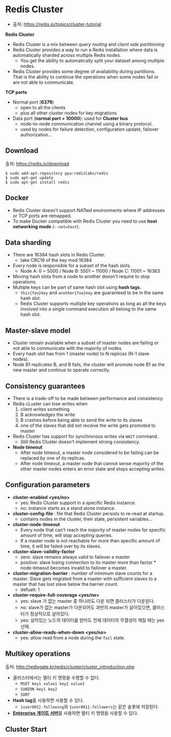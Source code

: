 # Redis Cluster

- 출처: https://redis.io/topics/cluster-tutorial

**Redis Cluster**
- Redis Cluster is a mix between *query routing* and *client side partitioning*
- Redis Cluster provides a way to run a Redis installation where data is automatically sharded across multiple Redis nodes.
  - You get the ability to automatically split your dataset among multiple nodes.
- Redis Cluster provides some degree of availability during partitions. That is the ability to continue the operations when some nodes fail or are not able to communicate.

**TCP ports**
- Normal port (**6379**)
  - open to all the clients
  - plus all other cluster nodes for key migrations
- Data port (**normal port + 10000**): used for **Cluster bus**
  - node-to-node communication channel using a binary protocol.
  - used by nodes for failure detection, configuration update, failover authorization...

## Download

출처: https://redis.io/download

```
$ sudo add-apt-repository ppa:redislabs/redis
$ sudo apt-get update
$ sudo apt-get install redis
```

## Docker

- Redis Cluster doesn't support NATted environments where IP addresses or TCP ports are remapped.
- To make Docker compatible with Redis Cluster you need to use **host networking mode** (`--net=host`).

## Data sharding

- There are 16384 hash slots in Redis Cluster.
  - take CRC16 of the key mod 16384
- Every node is responsible for a subset of the hash slots.
  - Node A: 0 ~ 5000 / Node B: 5501 ~ 11000 / Node C: 11001 ~ 16383
- Moving hash slots from a node to another doesn't require to stop operations.
- Multiple keys can be part of same hash slot using **hash tags**.
  - `this{foo}key` and `another{foo}key` are guaranteed to be in the same hash slot.
  - Redis Cluster supports multiple key operations as long as all the keys involved into a single command execution all belong to the same hash slot.

## Master-slave model

- Cluster remain available when a subset of master nodes are failing or not able to communicate with the majority of nodes.
- Every hash slot has from 1 (master node) to N replicas (N-1 slave nodes).
- Node B1 replicates B, and B fails, the cluster will promote node B1 as the new master and continue to operate correctly.

## Consistency guarantees

- There is a trade-off to be made between performance and consistency.
- Redis cLuster can lose writes when
  1. client writes something
  2. B acknowledges the write
  3. B crashes before being able to send the write to its slaves
  4. one of the slaves that did not receive the write gets promoted to master
- Redis Cluster has support for synchronous writes via `WAIT` command.
  - Still Redis Cluster doesn't implement strong consistency.
- **Node timeout**
  - After node timeout, a master node considered to be failing can be replaced by one of its replicas.
  - After node timeout, a master node that cannot sense majority of the other master nodes enters an error state and stops accepting writes.

## Configuration parameters
- **cluster-enabled <yes/no>**
  - yes: Redis Cluster support in a specific Redis instance.
  - no: instance starts as a stand alone instance.
- **cluster-config-file <filename>**: file that Redis Cluster persists to re-read at startup.
  - contains nodes in the cluster, their state, persistent variables...
- **cluster-node-timeout <milliseconds>**
  - Every node that can't reach the majority of master nodes for specific amount of time, will stop accepting queries.
  - If a master node is not reachable for more than specific amount of time, it will be failed over by its slaves.
- **cluster-slave-validity-factor <factor>**
  - zero: slave remains always valid to failover a master
  - positive: slave losing connection to its master more than factor * node-timeout becomes invalid to failover a master.
- **cluster-migration-barrier <count>**: number of minimum slave counts for a master. Slave gets migrated from a master with sufficient slaves to a master that has lost slave below the barrier count. 
  - defualt: 1
- **cluster-require-full-coverage <yes/no>**
  - yes: slave 가 없는 master 중 하나라도 다운 되면 클러스터가 다운된다.
  - no: slave가 없는 master가 다운되어도 과만의 master가 살아있으면, 클러스터가 정상적으로 살아있다.
  - yes: 살아있는 노드의 데이터를 받아도 전체 데이터의 무결성이 깨질 때는 yes 선택.
- **cluster-allow-reads-when-down <yes/no>**
  - yes: allow read from a node during the `fail` state.
  
## Multikey operations

출처: http://redisgate.kr/redis/cluster/cluster_introduction.php
  
- 클러스터에서는 멀티 키 명령을 수행할 수 없다. 
  - `MSET key1 value1 key2 value2`
  - `SUNION key1 key2`
  - `SORT`
- **Hash tag**를 사용하면 사용할 수 있다.
  - `{user001}.following`와 `{user001}.followers`는 같은 슬롯에 저장된다.
- [**Enterprise 게이트 서버**](http://redisgate.kr/redisgate/ent/gate_intro.php)를 사용하면 멀티 키 명령을 사용할 수 있다.
  
## Cluster Start
  

